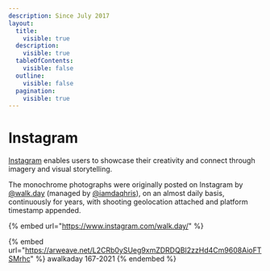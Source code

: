 ```yaml
---
description: Since July 2017
layout:
  title:
    visible: true
  description:
    visible: true
  tableOfContents:
    visible: false
  outline:
    visible: false
  pagination:
    visible: true
---
```


# Instagram

[Instagram](https://instagram.com/) enables users to showcase their creativity and connect through imagery and visual storytelling.&#x20;

The monochrome photographs were originally posted on Instagram by [@walk.day](https://www.instagram.com/walk.day/) (managed by [@iamdaqhris](https://www.instagram.com/iamdaqhris/)), on an almost daily basis, continuously for years, with shooting geolocation attached and platform timestamp appended.

{% embed url="https://www.instagram.com/walk.day/" %}

{% embed url="https://arweave.net/L2CRb0ySUeg9xmZDRDQBI2zzHd4Cm9608AioFTSMrhc" %}
awalkaday 167-2021
{% endembed %}

